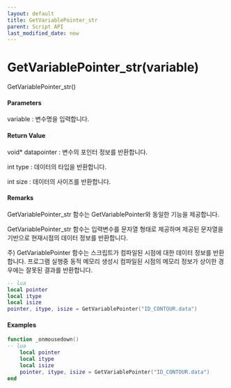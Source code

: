 ```yaml
---
layout: default
title: GetVariablePointer_str
parent: Script API
last_modified_date: now
---
```

# GetVariablePointer_str\(variable\)

GetVariablePointer_str\(\)

#### Parameters

variable : 변수명을 입력합니다. 

#### Return Value

void* datapointer : 변수의 포인터 정보를 반환합니다.

int type : 데이터의 타입을 반환합니다.

int size : 데이터의 사이즈를 반환합니다.

#### Remarks

GetVariablePointer_str 함수는 GetVariablePointer와 동일한 기능을 제공합니다.

GetVariablePointer_str 함수는 입력변수를 문자열 형태로 제공하며 제공된 문자열을 기반으로 현재시점의 데이터 정보를 반환합니다.

주) GetVariablePointer 함수는 스크립트가 컴파일된 시점에 대한 데이터 정보를 반환합니다. 프로그램 실행중 동적 메모리 생성시 컴파일된 시점의 메모리 정보가 상이한 경우에는 잘못된 결과를 반환합니다.


```lua
-- lua
local pointer
local itype
local isize
pointer, itype, isize = GetVariablePointer("ID_CONTOUR.data")

```



#### 

#### Examples


```lua
function _onmousedown()
-- lua
    local pointer
    local itype
    local isize
    pointer, itype, isize = GetVariablePointer("ID_CONTOUR.data")
end
```



